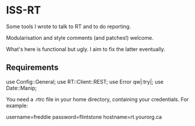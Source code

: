 ISS-RT
======

Some tools I wrote to talk to RT and to do reporting.

Modularisation and style comments (and patches!) welcome.

What's here is functional but ugly. I aim to fix the latter eventually.

Requirements
------------

use Config::General;
use RT::Client::REST;
use Error qw|:try|;
use Date::Manip;

You need a .rtrc file in your home directory, containing your credentials.
For example:

username=freddie
password=flintstone
hostname=rt.yourorg.ca
